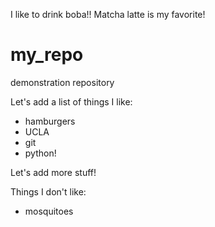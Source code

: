 I like to drink boba!!
Matcha latte is my favorite!

# my_repo
demonstration repository

Let's add a list of things I like:

+ hamburgers
+ UCLA
+ git
+ python!

Let's add more stuff!

Things I don't like:

+ mosquitoes
